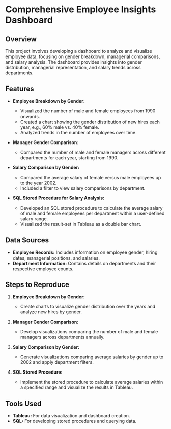 # Comprehensive Employee Insights Dashboard

## Overview

This project involves developing a dashboard to analyze and visualize employee data, focusing on gender breakdown, managerial comparisons, and salary analysis. The dashboard provides insights into gender distribution, managerial representation, and salary trends across departments.

## Features

- **Employee Breakdown by Gender:**
  - Visualized the number of male and female employees from 1990 onwards.
  - Created a chart showing the gender distribution of new hires each year, e.g., 60% male vs. 40% female.
  - Analyzed trends in the number of employees over time.

- **Manager Gender Comparison:**
  - Compared the number of male and female managers across different departments for each year, starting from 1990.

- **Salary Comparison by Gender:**
  - Compared the average salary of female versus male employees up to the year 2002.
  - Included a filter to view salary comparisons by department.

- **SQL Stored Procedure for Salary Analysis:**
  - Developed an SQL stored procedure to calculate the average salary of male and female employees per department within a user-defined salary range.
  - Visualized the result-set in Tableau as a double bar chart.

## Data Sources

- **Employee Records:** Includes information on employee gender, hiring dates, managerial positions, and salaries.
- **Department Information:** Contains details on departments and their respective employee counts.

## Steps to Reproduce

1. **Employee Breakdown by Gender:**
   - Create charts to visualize gender distribution over the years and analyze new hires by gender.

2. **Manager Gender Comparison:**
   - Develop visualizations comparing the number of male and female managers across departments annually.

3. **Salary Comparison by Gender:**
   - Generate visualizations comparing average salaries by gender up to 2002 and apply department filters.

4. **SQL Stored Procedure:**
   - Implement the stored procedure to calculate average salaries within a specified range and visualize the results in Tableau.

## Tools Used

- **Tableau:** For data visualization and dashboard creation.
- **SQL:** For developing stored procedures and querying data.

